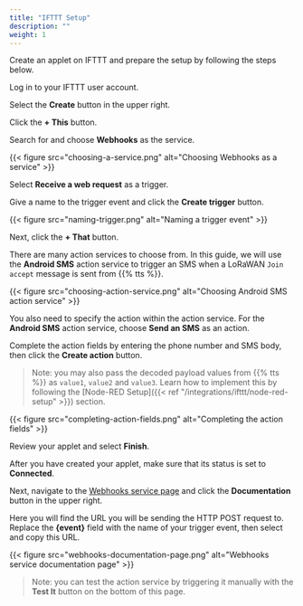 ```yaml
---
title: "IFTTT Setup"
description: ""
weight: 1
---
```


Create an applet on IFTTT and prepare the setup by following the steps below.

<!--more-->

Log in to your IFTTT user account.

Select the **Create** button in the upper right. 

Click the **+ This** button.

Search for and choose **Webhooks** as the service.

{{< figure src="choosing-a-service.png" alt="Choosing Webhooks as a service" >}}

Select **Receive a web request** as a trigger.

Give a name to the trigger event and click the **Create trigger** button.

{{< figure src="naming-trigger.png" alt="Naming a trigger event" >}}

Next, click the **+ That** button.

There are many action services to choose from. In this guide, we will use the **Android SMS** action service to trigger an SMS when a LoRaWAN `Join accept` message is sent from {{% tts %}}.

{{< figure src="choosing-action-service.png" alt="Choosing Android SMS action service" >}}

You also need to specify the action within the action service. For the **Android SMS** action service, choose **Send an SMS** as an action. 

Complete the action fields by entering the phone number and SMS body, then click the **Create action** button.

>Note: you may also pass the decoded payload values from {{% tts %}} as `value1`, `value2` and `value3`. Learn how to implement this by following the [Node-RED Setup]({{< ref "/integrations/ifttt/node-red-setup" >}}) section.

{{< figure src="completing-action-fields.png" alt="Completing the action fields" >}}

Review your applet and select **Finish**.

After you have created your applet, make sure that its status is set to **Connected**.

Next, navigate to the [Webhooks service page](https://ifttt.com/maker_webhooks) and click the **Documentation** button in the upper right.

Here you will find the URL you will be sending the HTTP POST request to. Replace the **{event}** field with the name of your trigger event, then select and copy this URL.

{{< figure src="webhooks-documentation-page.png" alt="Webhooks service documentation page" >}}

>Note: you can test the action service by triggering it manually with the **Test It** button on the bottom of this page.
